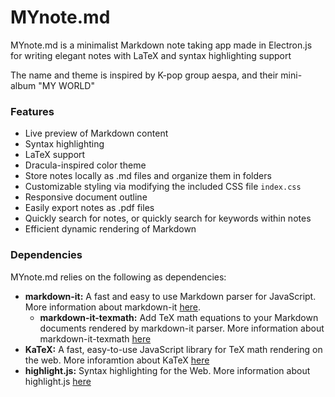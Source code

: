 # MYnote.md

MYnote.md is a minimalist Markdown note taking app made in Electron.js for writing elegant notes with LaTeX and syntax highlighting support

The name and theme is inspired by K-pop group aespa, and their mini-album "MY WORLD"

### Features
- Live preview of Markdown content
- Syntax highlighting
- LaTeX support 
- Dracula-inspired color theme
- Store notes locally as .md files and organize them in folders
- Customizable styling via modifying the included CSS file `index.css`
- Responsive document outline
- Easily export notes as .pdf files
- Quickly search for notes, or quickly search for keywords within notes
- Efficient dynamic rendering of Markdown

### Dependencies
MYnote.md relies on the following as dependencies:
- **markdown-it:** A fast and easy to use Markdown parser for JavaScript. More information about markdown-it [here](https://github.com/markdown-it/markdown-it).
    - **markdown-it-texmath:** Add TeX math equations to your Markdown documents rendered by markdown-it parser. More information about markdown-it-texmath [here](https://github.com/goessner/markdown-it-texmath)
- **KaTeX:** A fast, easy-to-use JavaScript library for TeX math rendering on the web. More inforamtion about KaTeX [here](https://katex.org/)
- **highlight.js:** Syntax highlighting for the Web. More information about highlight.js [here](https://highlightjs.org/)